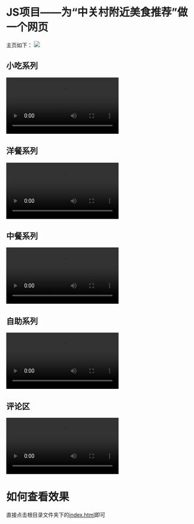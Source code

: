 # JS项目——为“中关村附近美食推荐”做一个网页
主页如下：
![](照片/7.png)

## 小吃系列
<video controls>
  <source src="小吃系列/小吃系列.mp4" type="video/mp4">
  小吃系列
</video>

## 洋餐系列
<video controls>
  <source src="洋餐系列/洋餐系列.mp4" type="video/mp4">
  洋餐系列
</video>

## 中餐系列
<video controls>
  <source src="中餐系列/中餐系列.mp4" type="video/mp4">
  中餐系列
</video>

## 自助系列
<video controls>
  <source src="自助系列/自助系列.mp4" type="video/mp4">
  自助系列
</video>

## 评论区
<video controls>
  <source src="评论系统.mp4" type="video/mp4">
  评论区
</video>


# 如何查看效果
直接点击根目录文件夹下的[index.html](index.html)即可